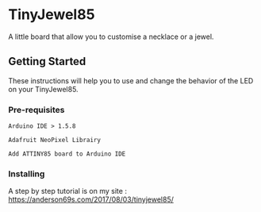 # TinyJewel85

A little board that allow you to customise a necklace or a jewel.

## Getting Started

These instructions will help you to use and change the behavior of the LED on your TinyJewel85.

### Pre-requisites

```
Arduino IDE > 1.5.8
```
```
Adafruit NeoPixel Librairy
```
```
Add ATTINY85 board to Arduino IDE
```

### Installing

A step by step tutorial is on my site : https://anderson69s.com/2017/08/03/tinyjewel85/
